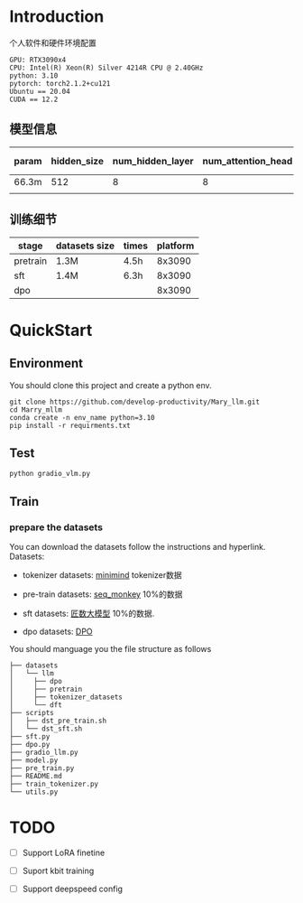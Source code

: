 
# Introduction

个人软件和硬件环境配置
```
GPU: RTX3090x4
CPU: Intel(R) Xeon(R) Silver 4214R CPU @ 2.40GHz
python: 3.10
pytorch: torch2.1.2+cu121
Ubuntu == 20.04
CUDA == 12.2
```
## 模型信息

| param | hidden_size | num_hidden_layer | num_attention_head | num_kv_heads | intermediate_size | max_seq_len | vocabulary  size |
| --- | --- | --- | --- | --- | --- | --- | --- |
| 66.3m | 512 | 8 | 8 | 4 | 2048 | 2048 | 6400 |
|  |  |  |  |  |  |  |  |

## 训练细节
| stage | datasets size | times | platform |
| --- | --- | --- | --- |
| pretrain | 1.3M | 4.5h | 8x3090 |
| sft | 1.4M | 6.3h | 8x3090 |
| dpo |  |  | 8x3090 |

# QuickStart
## Environment

You should clone this project and create a python env.
```
git clone https://github.com/develop-productivity/Mary_llm.git
cd Marry_mllm
conda create -n env_name python=3.10
pip install -r requirments.txt
```
## Test
```
python gradio_vlm.py
```
## Train
### prepare the datasets
You can download the datasets follow the instructions and hyperlink.
Datasets:
* tokenizer datasets: [minimind](https://huggingface.co/datasets/jingyaogong/minimind_dataset) tokenizer数据
* pre-train datasets: [seq_monkey](http://share.mobvoi.com:5000/sharing/O91blwPkY) 10%的数据

* sft datasets: [匠数大模型](https://modelscope.cn/datasets/deepctrl/deepctrl-sft-data) 10%的数据. 

* dpo datasets: [DPO](https://huggingface.co/datasets/beyond/rlhf-reward-single-round-trans_chinese)

You should manguage you the file structure as follows
```
├── datasets
│   └── llm
│     ├── dpo
│     ├── pretrain
│     ├── tokenizer_datasets
│     └── dft
├── scripts
│   ├── dst_pre_train.sh
│   └── dst_sft.sh
├── sft.py
├── dpo.py
├── gradio_llm.py
├── model.py
├── pre_train.py
├── README.md
├── train_tokenizer.py
└── utils.py
```

# TODO

- [ ] Support LoRA finetine
- [ ] Suport kbit training
- [ ]  Support deepspeed config



